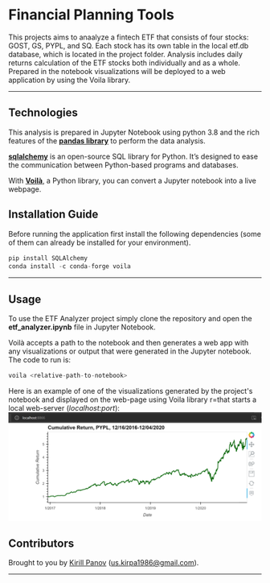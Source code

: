 # Financial Planning Tools

This projects aims to anaalyze a fintech ETF that consists of four stocks: GOST, GS, PYPL, and SQ. Each stock has its own table in the local etf.db database, which is located in the project folder.
Analysis includes daily returns calculation of the ETF stocks both individually and as a whole. Prepared in the notebook visualizations will be deployed to a web application by using the Voila library.

---

## Technologies

This analysis is prepared in Jupyter Notebook using python 3.8 and the rich features of the [**pandas library**](https://pandas.pydata.org/) to perform the data analysis. 

[**sqlalchemy**](https://www.sqlalchemy.org/) is an open-source SQL library for Python. It’s designed to ease the communication between Python-based programs and databases.

With [**Voilà**](https://voila.readthedocs.io/en/stable/index.html), a Python library, you can convert a Jupyter notebook into a live webpage.


## Installation Guide

Before running the application first install the following dependencies (some of them can already be installed for your environment).

```python
pip install SQLAlchemy
conda install -c conda-forge voila
```

---

## Usage

To use the ETF Analyzer project simply clone the repository and open the **etf_analyzer.ipynb** file in Jupyter Notebook. 

Voilà accepts a path to the notebook and then generates a web app with any visualizations or output that were generated in the Jupyter notebook. The code to run is:
```python
voila <relative-path-to-notebook>
```
Here is an example of one of the visualizations generated by the project's notebook and displayed on the web-page using Voila library r=that starts a local web-server (*localhost:port*):
![<Prompt to specify a rate-sheet>](static/voila_example.PNG)


## Contributors

Brought to you by [Kirill Panov](https://www.linkedin.com/in/kirill-panov-696455192/) (us.kirpa1986@gmail.com).

---


